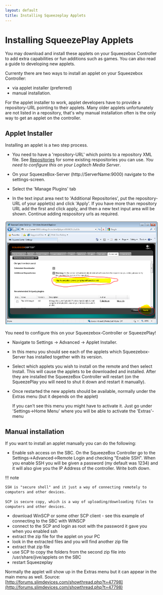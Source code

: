 ```yaml
---
layout: default
title: Installing Squeezeplay Applets
---
```


# Installing SqueezePlay Applets

You may download and install these applets on your Squeezebox Controller to add extra capabilities or fun additions such as games. You can also read a guide to developing new applets.

Currenty there are two ways to install an applet on your Squeezebox Controller:

* via applet installer (preferred)
* manual installation.

For the applet installer to work, applet developers have to provide a repository-URL pointing to their applets. Many older applets unfortunately are not listed in a repository, that's why manual installation often is the only way to get an applet on the controller.


## Applet Installer

Installing an applet is a two step process.

* You need to have a 'repository-URL' which points to a repository XML file. See [Repositories](repository-dev.md) for some existing respositories you can use. _You need to configure this on your Logitech Media Server_.

* On your SqueezeBox-Server (http://ServerName:9000) navigate to the settings-screen.
* Select the 'Manage Plugins' tab
* In the text input area next to 'Additional Repositories', put the repository-URL of your applet(s) and click 'Apply'. If you have more than repository URL add the first and click apply, and then a new text input area will be shown. Continue adding respository urls as required.

![](assets/ExtensionDownloader_configure.png)

You need to configure this on your Squeezebox-Controller or SqueezePlay!

* Navigate to Settings -> Advanced -> Applet Installer.
* In this menu you should see each of the applets which Squeezebox-Server has installed together with its version.
* Select which applets you wish to install on the remote and then select Install. This will cause the applets to be downloaded and installed. After they are installed the SqueezeBox Controller will restart (on the SqueezePlay you will need to shut it down and restart it manually).
* Once restarted the new applets should be available, normally under the Extras menu (but it depends on the applet)

    If you can't see this menu you might have to activate it. Just go under 'Settings->Home Menu' where you will be able to activate the 'Extras'-menu


## Manual installation

If you want to install an applet manually you can do the following:

* Enable ssh access on the SBC. On the SqueezeBox Controller go to the Settings->Advanced->Remote Login and checking "Enable SSH". When you enable SSH you will be given a password (my default was 1234) and it will also give you the IP Address of the controller. Write both down.

!!! note

    SSH is "secure shell" and it just a way of connecting remotely to computers and other devices.

    SCP is secure copy, which is a way of uploading/downloading files to computers and other devices.

* download WinSCP or some other SCP client - see this example of connecting to the SBC with WINSCP
* connect to the SCP and login as root with the password it gave you when you enabled ssh
* extract the zip file for the applet on your PC
* look in the extracted files and you will find another zip file
* extract that zip file
* use SCP to copy the folders from the second zip file into /usr/share/jive/applets on the SBC
* restart Squeezeplay

Normally the applet will show up in the Extras menu but it can appear in the main menu as well.
Source: [http://forums.slimdevices.com/showthread.php?t=47798](http://forums.slimdevices.com/showthread.php?t=47798)
